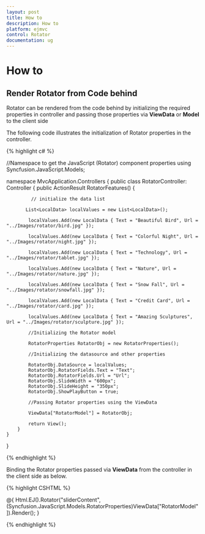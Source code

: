 ```yaml
---
layout: post
title: How to
description: How to
platform: ejmvc
control: Rotator
documentation: ug
---
```

# How to

## Render Rotator from Code behind

Rotator can be rendered from the code behind by initializing the required properties in controller and passing those properties via **ViewData** or **Model** to the client side

The following code illustrates the initialization of Rotator properties in the controller.

{% highlight c# %}

//Namespace to get the JavaScript (Rotator) component properties
using Syncfusion.JavaScript.Models;

namespace MvcApplication.Controllers
{
    public class RotatorController: Controller
    {
        public ActionResult RotatorFeatures()
        {

             // initialize the data list

           List<LocalData> localValues = new List<LocalData>();

            localValues.Add(new LocalData { Text = "Beautiful Bird", Url = "../Images/rotator/bird.jpg" });

            localValues.Add(new LocalData { Text = "Colorful Night", Url = "../Images/rotator/night.jpg" });

            localValues.Add(new LocalData { Text = "Technology", Url = "../Images/rotator/tablet.jpg" });

            localValues.Add(new LocalData { Text = "Nature", Url = "../Images/rotator/nature.jpg" });

            localValues.Add(new LocalData { Text = "Snow Fall", Url = "../Images/rotator/snowfall.jpg" });

            localValues.Add(new LocalData { Text = "Credit Card", Url = "../Images/rotator/card.jpg" });

            localValues.Add(new LocalData { Text = "Amazing Sculptures", Url = "../Images/rotator/sculpture.jpg" });

            //Initializing the Rotator model

            RotatorProperties RotatorObj = new RotatorProperties();

            //Initializing the datasource and other properties

            RotatorObj.DataSource = localValues;
            RotatorObj.RotatorFields.Text = "Text";
            RotatorObj.RotatorFields.Url = "Url";
            RotatorObj.SlideWidth = "600px";
            RotatorObj.SlideHeight = "350px";
            RotatorObj.ShowPlayButton = true;

            //Passing Rotator properties using the ViewData

            ViewData["RotatorModel"] = RotatorObj;

            return View();
        }
    }
}

{% endhighlight %}

Binding the Rotator properties passed via **ViewData** from the controller in the client side as below.

{% highlight CSHTML %}

   @{
       Html.EJ().Rotator("sliderContent", (Syncfusion.JavaScript.Models.RotatorProperties)ViewData["RotatorModel"]).Render();
 }

{% endhighlight %}
